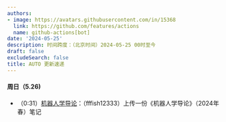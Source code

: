 ```yaml
---
authors:
- image: https://avatars.githubusercontent.com/in/15368
  link: https://github.com/features/actions
  name: github-actions[bot]
date: '2024-05-25'
description: 时间跨度：（北京时间）2024-05-25 00时至今
draft: false
excludeSearch: false
title: AUTO 更新速递
---
```


#### 周日（5.26) 

- （0:31）[机器人学导论](https://github.com/HITSZ-OpenAuto/AUTO3005)：（fffish12333）上传一份《机器人学导论》（2024年春）笔记

